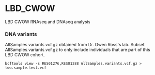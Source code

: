 # LBD_CWOW
LBD CWOW RNAseq and DNAseq analysis



### DNA variants
AllSamples.variants.vcf.gz obtained from Dr. Owen Ross's lab.
Subset AllSamples.variants.vcf.gz to only include individuals that are part of this LBD CWOW cohort. 

```
bcftools view -s RES01276,RES01288 AllSamples.variants.vcf.gz > two.sample.test.vcf
```
